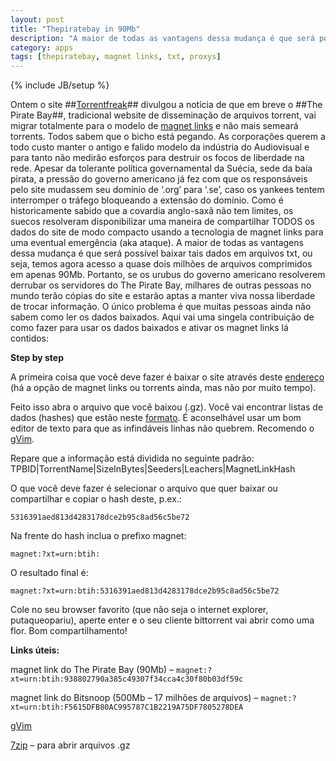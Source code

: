 ```yaml
---
layout: post
title: "Thepiratebay in 90Mb"
description: "A maior de todas as vantagens dessa mudança é que será possível baixar tais dados em arquivos txt, ou seja, temos agora acesso a quase dois milhões de arquivos comprimidos em apenas 90Mb."
category: apps
tags: [thepiratebay, magnet links, txt, proxys]
---
```

{% include JB/setup %}


Ontem o site ##[Torrentfreak](http://torrentfreak.com/download-a-copy-of-the-pirate-bay-its-only-90-mb-120209/)## divulgou a notícia de que em breve o ##The Pirate Bay##, tradicional website de disseminação de arquivos torrent, vai migrar totalmente para o modelo de [magnet links](http://en.wikipedia.org/wiki/Magnet_link) e não mais semeará torrents. Todos sabem que o bicho está pegando. As corporações querem a todo custo manter o antigo e falido modelo da indústria do Audiovisual e para tanto não medirão esforços para destruir os focos de liberdade na rede. Apesar da tolerante política governamental da Suécia, sede da baía pirata, a pressão do governo americano já fez com que os responsáveis pelo site mudassem seu domínio de ‘.org’ para ‘.se’, caso os yankees tentem interromper o tráfego bloqueando a extensão do domínio.
Como é historicamente sabido que a covardia anglo-saxã não tem limites, os suecos resolveram disponibilizar uma maneira de compartilhar TODOS os dados do site de modo compacto usando a tecnologia de magnet links para uma eventual emergência (aka ataque). A maior de todas as vantagens dessa mudança é que será possível baixar tais dados em arquivos txt, ou seja, temos agora acesso a quase dois milhões de arquivos comprimidos em apenas 90Mb. Portanto, se os urubus do governo americano resolverem derrubar os servidores do The Pirate Bay, milhares de outras pessoas no mundo terão cópias do site e estarão aptas a manter viva nossa liberdade de trocar informação. O único problema é que muitas pessoas ainda não sabem como ler os dados baixados. Aqui vai uma singela contribuição de como fazer para usar os dados baixados e ativar os magnet links lá contidos:

**Step by step**

A primeira coisa que você deve fazer é baixar o site através deste [endereço](https://thepiratebay.se/torrent/7016365) (há a opção de magnet links ou torrents ainda, mas não por muito tempo).

Feito isso abra o arquivo que você baixou (.gz). Você vai encontrar listas de dados (hashes) que estão neste [formato](http://i.imgur.com/4jUUn.png). É aconselhável usar um bom editor de texto para que as infindáveis linhas não quebrem. Recomendo o [gVim](http://www.vim.org/download.php).

Repare que a informação está dividida no seguinte padrão: TPBID|TorrentName|SizeInBytes|Seeders|Leachers|MagnetLinkHash

O que você deve fazer é selecionar o arquivo que quer baixar ou compartilhar e copiar o hash deste, p.ex.:

`5316391aed813d4283178dce2b95c8ad56c5be72`

Na frente do hash inclua o prefixo magnet:

`magnet:?xt=urn:btih:`

O resultado final é:

`magnet:?xt=urn:btih:5316391aed813d4283178dce2b95c8ad56c5be72`

Cole no seu browser favorito (que não seja o internet explorer, putaqueopariu), aperte enter e o seu cliente bittorrent vai abrir como uma flor. Bom compartilhamento!

**Links úteis:**

magnet link do The Pirate Bay (90Mb) – `magnet:?xt=urn:btih:938802790a385c49307f34cca4c30f80b03df59c`

magnet link do Bitsnoop (500Mb – 17 milhões de arquivos) – `magnet:?xt=urn:btih:F5615DFB80AC995787C1B2219A75DF7805278DEA`

[gVim](http://www.vim.org/download.php)

[7zip](http://www.7-zip.org/) – para abrir arquivos .gz
